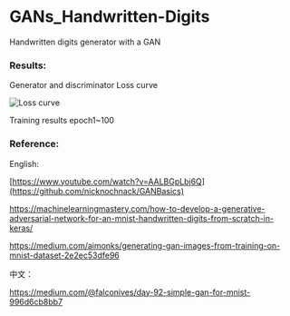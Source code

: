 # GANs_Handwritten-Digits
Handwritten digits generator with a GAN

### Results:

Generator and discriminator Loss curve

![Loss curve](https://drive.google.com/uc?export=view&id=1IyImp4Qj-hsKzRFZobT8st9H4MARfpnF)

Training results epoch1~100



### Reference:

English:

[https://www.youtube.com/watch?v=AALBGpLbj6Q](https://github.com/nicknochnack/GANBasics)

https://machinelearningmastery.com/how-to-develop-a-generative-adversarial-network-for-an-mnist-handwritten-digits-from-scratch-in-keras/

https://medium.com/aimonks/generating-gan-images-from-training-on-mnist-dataset-2e2ec53dfe96

中文：

https://medium.com/@falconives/day-92-simple-gan-for-mnist-996d6cb8bb7
